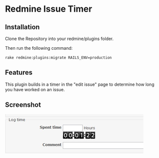 Redmine Issue Timer
===================

## Installation

Clone the Repository into your redmine/plugins folder.

Then run the following command:

```
rake redmine:plugins:migrate RAILS_ENV=production
```

## Features 

This plugin builds in a timer in the "edit issue" page to determine how long you have worked on an issue.

## Screenshot

![Timer](doc/timer.jpg "Timer")